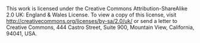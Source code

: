 This work is licensed under the Creative Commons Attribution-ShareAlike 2.0 UK: England & Wales License. To view a copy of this license, visit http://creativecommons.org/licenses/by-sa/2.0/uk/ or send a letter to Creative Commons, 444 Castro Street, Suite 900, Mountain View, California, 94041, USA.
